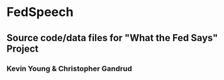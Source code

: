 FedSpeech
=========

## Source code/data files for "What the Fed Says" Project 

### Kevin Young &amp; Christopher Gandrud
